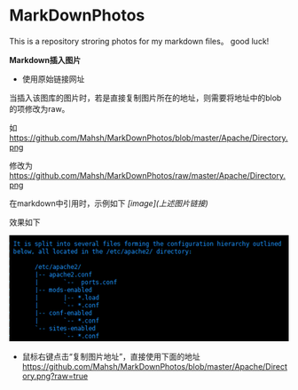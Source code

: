 # MarkDownPhotos

This is a repository stroring photos for my markdown files。
good luck! 

**Markdown插入图片**

+ 使用原始链接网址

当插入该图库的图片时，若是直接复制图片所在的地址，则需要将地址中的blob的项修改为raw。

如     https://github.com/Mahsh/MarkDownPhotos/blob/master/Apache/Directory.png

修改为 https://github.com/Mahsh/MarkDownPhotos/raw/master/Apache/Directory.png

在markdown中引用时，示例如下
 *\[image\]\(上述图片链接\)*

效果如下

![image](https://github.com/Mahsh/MarkDownPhotos/raw/master/Apache/Directory.png)

+ 鼠标右键点击“复制图片地址”，直接使用下面的地址
https://github.com/Mahsh/MarkDownPhotos/blob/master/Apache/Directory.png?raw=true
